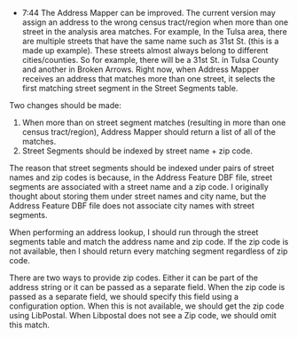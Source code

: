 * 7:44 The Address Mapper can be improved. The current version may assign an address to the wrong census tract/region when more than one street in the analysis area matches. For example, In the Tulsa area, there are multiple streets that have the same name such as 31st St. (this is a made up example). These streets almost always belong to different cities/counties. So for example, there will be a 31st St. in Tulsa County and another in Broken Arrows. Right now, when Address Mapper receives an address that matches more than one street, it selects the first matching street segment in the Street Segments table.

Two changes should be made:

1. When more than on street segment matches (resulting in more than one census tract/region), Address Mapper should return a list of all of the matches.
2. Street Segments should be indexed by street name + zip code.

The reason that street segments should be indexed under pairs of street names and zip codes is because, in the Address Feature DBF file, street segments are associated with a street name and a zip code. I originally thought about storing them under street names and city name, but the Address Feature DBF file does not associate city names with street segments.

When performing an address lookup, I should run through the street segments table and match the address name and zip code. If the zip code is not available, then I should return every matching segment regardless of zip code.

There are two ways to provide zip codes. Either it can be part of the address string or it can be passed as a separate field. When the zip code is passed as a separate field, we should specify this field using a configuration option. When this is not available, we should get the zip code using LibPostal. When Libpostal does not see a Zip code, we should omit this match. 